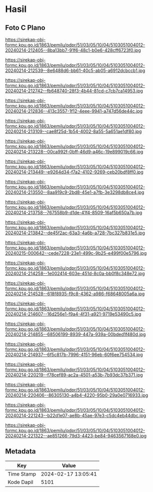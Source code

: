 # Hasil

## Foto C Plano

https://sirekap-obj-formc.kpu.go.id/1863/pemilu/pdpr/51/03/05/10/04/5103051004012-20240214-212405--8ba13bb7-91f6-48c1-b0e6-428cff6723f0.jpg

https://sirekap-obj-formc.kpu.go.id/1863/pemilu/pdpr/51/03/05/10/04/5103051004012-20240214-212539--8e6488d6-bb61-40c5-ab05-a6912dcbccb1.jpg

https://sirekap-obj-formc.kpu.go.id/1863/pemilu/pdpr/51/03/05/10/04/5103051004012-20240214-212742--fb648740-28f3-4b44-81cd-c7cb7ca14953.jpg

https://sirekap-obj-formc.kpu.go.id/1863/pemilu/pdpr/51/03/05/10/04/5103051004012-20240214-212836--413c3557-1f12-4eee-9941-a747d56de44c.jpg

https://sirekap-obj-formc.kpu.go.id/1863/pemilu/pdpr/51/03/05/10/04/5103051004012-20240214-213109--cae8f25d-1b54-4002-8a55-5a651ae1df80.jpg

https://sirekap-obj-formc.kpu.go.id/1863/pemilu/pdpr/51/03/05/10/04/5103051004012-20240214-213228--00ca992f-0bff-46d9-a46c-19e899019c66.jpg

https://sirekap-obj-formc.kpu.go.id/1863/pemilu/pdpr/51/03/05/10/04/5103051004012-20240214-213449--e9264d34-f7a2-4102-9269-ceb20bdf8ff0.jpg

https://sirekap-obj-formc.kpu.go.id/1863/pemilu/pdpr/51/03/05/10/04/5103051004012-20240214-213550--8aa919c9-2bd8-45e1-a7fb-3e3298db8ce4.jpg

https://sirekap-obj-formc.kpu.go.id/1863/pemilu/pdpr/51/03/05/10/04/5103051004012-20240214-213758--767558b9-d1de-41f4-8509-16af5b650a7b.jpg

https://sirekap-obj-formc.kpu.go.id/1863/pemilu/pdpr/51/03/05/10/04/5103051004012-20240214-213842--de45f2ac-63a3-4a6b-a728-7bc327b831e5.jpg

https://sirekap-obj-formc.kpu.go.id/1863/pemilu/pdpr/51/03/05/10/04/5103051004012-20240215-000642--cede7228-23e1-499c-9b25-e499f00e5796.jpg

https://sirekap-obj-formc.kpu.go.id/1863/pemilu/pdpr/51/03/05/10/04/5103051004012-20240214-214258--1e002414-603e-451d-8c0a-bb0f8c348e72.jpg

https://sirekap-obj-formc.kpu.go.id/1863/pemilu/pdpr/51/03/05/10/04/5103051004012-20240214-214528--618f8935-f9c8-4362-a986-f68648005a6a.jpg

https://sirekap-obj-formc.kpu.go.id/1863/pemilu/pdpr/51/03/05/10/04/5103051004012-20240214-214607--16d256e1-f9a4-4f31-a921-9719e53490c5.jpg

https://sirekap-obj-formc.kpu.go.id/1863/pemilu/pdpr/51/03/05/10/04/5103051004012-20240214-214855--68506199-8939-447a-939a-00bded1f480d.jpg

https://sirekap-obj-formc.kpu.go.id/1863/pemilu/pdpr/51/03/05/10/04/5103051004012-20240214-214937--6f5c817b-7996-4151-96eb-60f6ee754534.jpg

https://sirekap-obj-formc.kpu.go.id/1863/pemilu/pdpr/51/03/05/10/04/5103051004012-20240214-220219--f78cef89-ac2a-4501-a53b-7b93dc37b371.jpg

https://sirekap-obj-formc.kpu.go.id/1863/pemilu/pdpr/51/03/05/10/04/5103051004012-20240214-220406--86305130-a4b4-4220-95b0-29a0e0716933.jpg

https://sirekap-obj-formc.kpu.go.id/1863/pemilu/pdpr/51/03/05/10/04/5103051004012-20240214-221243--b22d1e07-ae8b-45ae-97e3-c5dc4eb44dbc.jpg

https://sirekap-obj-formc.kpu.go.id/1863/pemilu/pdpr/51/03/05/10/04/5103051004012-20240214-221322--ae851266-79d3-4423-be84-9463567168e0.jpg


## Metadata

| Key        | Value               |
| ---------- | ------------------- |
| Time Stamp | 2024-02-17 13:05:41 |
| Kode Dapil | 5101                |



